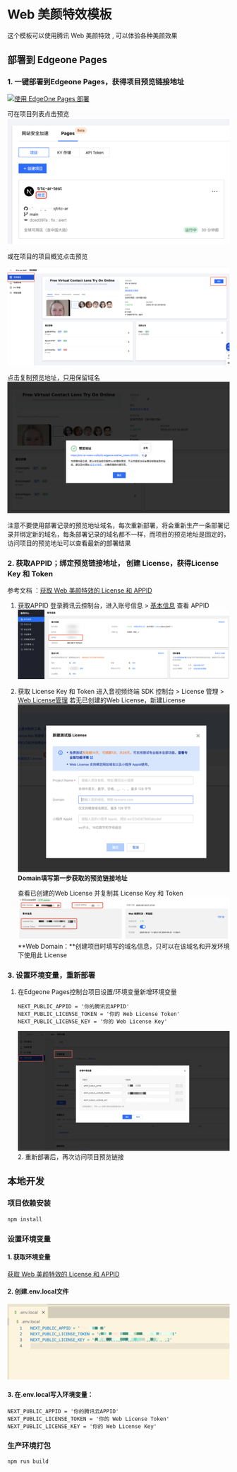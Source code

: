 # Web 美颜特效模板

这个模板可以使用腾讯 Web 美颜特效 , 可以体验各种美颜效果

## 部署到 Edgeone Pages

### 1. 一键部署到Edgeone Pages，获得项目预览链接地址

[![使用 EdgeOne Pages 部署](https://cdnstatic.tencentcs.com/edgeone/pages/deploy.svg)](https://console.tencentcloud.com/edgeone/pages/new?template=trtc-ar)

可在项目列表点击预览
![1751460123642](image/README_zh-CN/1751460123642.png)

或在项目的项目概览点击预览

![1751460335291](image/README_zh-CN/1751460335291.png)

点击复制预览地址，只用保留域名
![1751460335291](image/README_zh-CN/1751441411057.png)

注意不要使用部署记录的预览地址域名，每次重新部署，将会重新生产一条部署记录并绑定新的域名，每条部署记录的域名都不一样，而项目的预览地址是固定的，访问项目的预览地址可以查看最新的部署结果
### 2. 获取APPID；绑定预览链接地址， 创建 License，获得License Key 和 Token

   参考文档 ：[获取 Web 美颜特效的 License 和 APPID](https://cloud.tencent.com/document/product/616/71364)

1. 获取APPID
   登录腾讯云控制台，进入账号信息 > [基本信息](https://console.cloud.tencent.com/developer "https://console.cloud.tencent.com/developer") 查看 APPID
   ![1751440561061](image/README_zh-CN/1751440561061.png)
2. 获取 License Key 和 Token
   进入音视频终端 SDK 控制台 > License 管理 > [Web License管理](https://console.cloud.tencent.com/vcube/web "https://console.cloud.tencent.com/vcube/web")
   若无已创建的Web License，新建License
   ![1751440847194](image/README_zh-CN/1751440847194.png)      **Domain填写第一步获取的预览链接地址**

   查看已创建的Web License 并复制其 License Key 和 Token![1751441116051](image/README_zh-CN/1751441116051.png)
   **Web Domain：**创建项目时填写的域名信息，只可以在该域名和开发环境下使用此 License

### 3.  设置环境变量，重新部署

1. 在Edgeone Pages控制台项目设置/环境变量新增环境变量

   ```
   NEXT_PUBLIC_APPID = '你的腾讯云APPID'
   NEXT_PUBLIC_LICENSE_TOKEN = '你的 Web License Token'
   NEXT_PUBLIC_LICENSE_KEY = '你的 Web License Key'
   ```

   ![1751442074949](image/README_zh-CN/1751442074949.png)
   2. 重新部署后，再次访问项目预览链接

## 本地开发

### 项目依赖安装

```sh
npm install
```

### 设置环境变量

#### 1. 获取环境变量

[获取 Web 美颜特效的 License 和 APPID](https://cloud.tencent.com/document/product/616/71364)

#### 2. 创建.env.local文件

![1751442977073](image/README_zh-CN/1751442977073.png)

#### 3. 在.env.local写入环境变量：

```
NEXT_PUBLIC_APPID = '你的腾讯云APPID'
NEXT_PUBLIC_LICENSE_TOKEN = '你的 Web License Token'
NEXT_PUBLIC_LICENSE_KEY = '你的 Web License Key'
```

### 生产环境打包

```sh
npm run build
```
